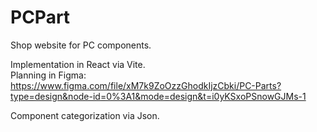 # PCPart
Shop website for PC components.

Implementation in React via Vite.<br>
Planning in Figma:<br>
https://www.figma.com/file/xM7k9ZoOzzGhodkIjzCbki/PC-Parts?type=design&node-id=0%3A1&mode=design&t=i0yKSxoPSnowGJMs-1

Component categorization via Json.

